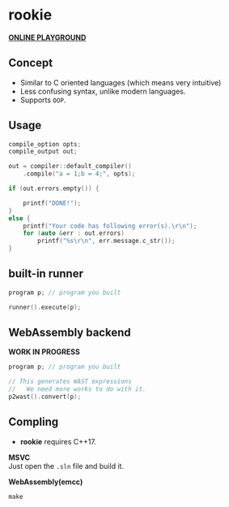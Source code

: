 rookie
====

__[ONLINE PLAYGROUND](https://pjc0247.github.io/try-rookie/)__<br>

Concept
----
* Similar to C oriented languages (which means very intuitive)
* Less confusing syntax, unlike modern languages.
* Supports `OOP`.

Usage
----
```cpp
compile_option opts;
compile_output out;

out = compiler::default_compiler()
    .compile("a = 1;b = 4;", opts);

if (out.errors.empty()) {

    printf("DONE!");
}
else {
    printf("Your code has following error(s).\r\n");
    for (auto &err : out.errors)
        printf("%s\r\n", err.message.c_str());
}
```

built-in runner
----
```cpp
program p; // program you built

runner().execute(p);
```

WebAssembly backend
----
__WORK IN PROGRESS__
```cpp
program p; // program you built

// This generates WAST expressions
//   We need more works to do with it.
p2wast().convert(p);
```

Compling
----
* __rookie__ requires C++17.

__MSVC__<br>
Just open the `.sln` file and build it.

__WebAssembly(emcc)__<br>
```
make
```
